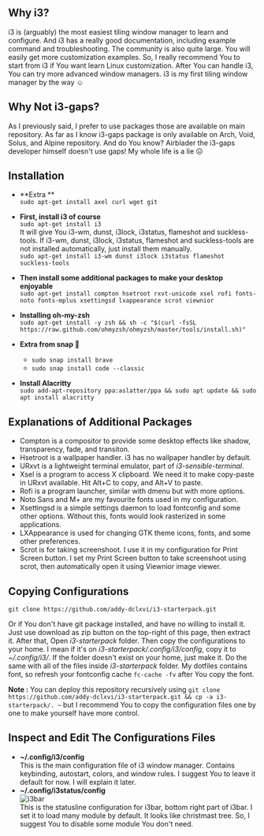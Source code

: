 ## Why i3?
i3 is (arguably) the most easiest tiling window manager to learn and configure. 
And i3 has a really good documentation, including example command and troubleshooting.
The community is also quite large. You will easily get more customization examples.
So, I really recommend You to start from i3 if You want learn Linux customization.
After You can handle i3, You can try more advanced window managers. 
i3 is my first tiling window manager by the way :relaxed: <br />

## Why Not i3-gaps?
As I previously said, I prefer to use packages those are available on main repository.
As far as I know i3-gaps package is only available on Arch, Void, Solus, and Alpine repository.
And do You know? Airblader the i3-gaps developer himself doesn't use gaps!
My whole life is a lie :confounded: <br />


## Installation  
- **Extra ** <br>
  `sudo apt-get install axel curl wget git`

- **First, install i3 of course** <br />
`sudo apt-get install i3` <br />
It will give You i3-wm, dunst, i3lock, i3status, flameshot and suckless-tools.
If i3-wm, dunst, i3lock, i3status, flameshot and suckless-tools are not installed automatically, just install them manually. <br />
`sudo apt-get install i3-wm dunst i3lock i3status flameshot suckless-tools` <br />

- **Then install some additional packages to make your desktop enjoyable** <br />
`sudo apt-get install compton hsetroot rxvt-unicode xsel rofi fonts-noto fonts-mplus xsettingsd lxappearance scrot viewnior`

- **Installing oh-my-zsh** <br>
`sudo apt-get install -y zsh && sh -c "$(curl -fsSL https://raw.github.com/ohmyzsh/ohmyzsh/master/tools/install.sh)"`

- **Extra from snap 😬** <br>
  - `sudo snap install brave`
  - `sudo snap install code --classic`

- **Install Alacritty** <br>
`sudo add-apt-repository ppa:aslatter/ppa && sudo apt update && sudo apt install alacritty`

## Explanations of Additional Packages
- Compton is a compositor to provide some desktop effects like shadow, transparency, fade, and transiton. 
- Hsetroot is a wallpaper handler. i3 has no wallpaper handler by default.
- URxvt is a lightweight terminal emulator, part of *i3-sensible-terminal*.
- Xsel is a program to access X clipboard. We need it to make copy-paste in URxvt available. Hit Alt+C to copy, and Alt+V to paste. 
- Rofi is a program launcher, similar with dmenu but with more options.
- Noto Sans and M+ are my favourite fonts used in my configuration.
- Xsettingsd is a simple settings daemon to load fontconfig and some other options. Without this, fonts would look rasterized in some applications.
- LXAppearance is used for changing GTK theme icons, fonts, and some other preferences.
- Scrot is for taking screenshoot. I use it in my configuration for Print Screen button.
I set my Print Screen button to take screenshoot using scrot, then automatically open it using Viewnior image viewer. <br />

## Copying Configurations
`git clone https://github.com/addy-dclxvi/i3-starterpack.git` <br />

Or if You don't have git package installed, and have no willing to install it. 
Just use download as zip button on the top-right of this page, then extract it.
After that, Open *i3-starterpack* folder. Then copy the configurations to your home.
I mean if it's on *i3-starterpack/.config/i3/config*, copy it to *~/.config/i3/*.
If the folder doesn't exist on your home, just make it.
Do the same with all of the files inside *i3-starterpack* folder.
My dotfiles contains font, so refresh your fontconfig cache `fc-cache -fv` after You copy the font. <br />

**Note :** You can deploy this repository recursively using 
`git clone https://github.com/addy-dclxvi/i3-starterpack.git && cp -a i3-starterpack/. ~`
but I recommend You to copy the configuration files one by one to make yourself have more control.

## Inspect and Edit The Configurations Files
- **~/.config/i3/config** <br />
This is the main configuration file of i3 window manager. Contains keybinding, autostart, colors, and window rules.
I suggest You to leave it default for now. I will explain it later. <br />
- **~/.config/i3status/config** <br />
![i3bar](https://raw.githubusercontent.com/addy-dclxvi/i3-starterpack/master/preview-i3bar.jpg) <br />
This is the statusline configuration for i3bar, bottom right part of i3bar. I set it to load many module by default.
It looks like christmast tree. So, I suggest You to disable some module You don't need. <br />
